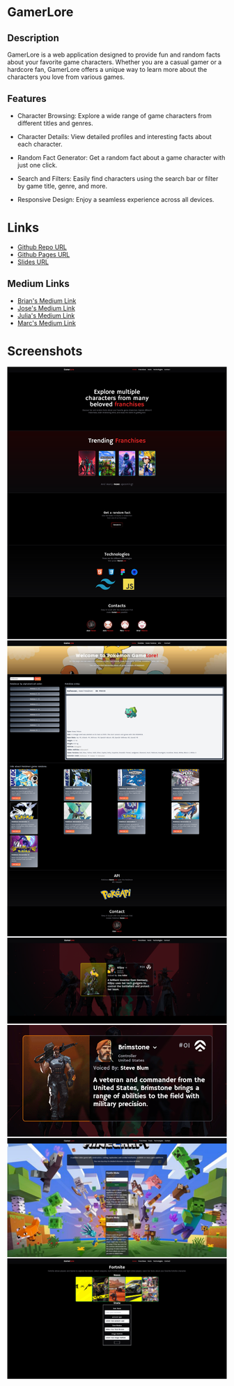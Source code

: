 # GamerLore

## Description
GamerLore is a web application designed to provide fun and random facts about your favorite game characters. Whether you are a casual gamer or a hardcore fan, GamerLore offers a unique way to learn more about the characters you love from various games.

## Features
- Character Browsing: Explore a wide range of game characters from different titles and genres.

- Character Details: View detailed profiles and interesting facts about each character.
- Random Fact Generator: Get a random fact about a game character with just one click.

- Search and Filters: Easily find characters using the search bar or filter by game title, genre, and more.

- Responsive Design: Enjoy a seamless experience across all devices.

# Links
- [Github Repo URL](https://github.com/BrianTib/game-lore/)
- [Github Pages URL](https://briantib.github.io/game-lore/)
- [Slides URL](https://docs.google.com/presentation/d/1LyINo7XOckZAAlA5rtw2k1TKR1FvUGFEf94UFn5HfG4/edit#slide=id.g2e63f70cca3_1_81)

## Medium Links
- [Brian's Medium Link](https://medium.com/@bptiburcio/customizability-at-a-price-78746ec872ff)
- [Jose's Medium Link](https://medium.com/@jfalconMDM/tailwind-css-and-the-tailwind-modal-f7642e945134)
- [Julia's Medium Link]()
- [Marc's Medium Link]()

# Screenshots
![HomePage](assets/images/screenshots/GamerLore-HomePage.png)
![Pokemon](assets/images/screenshots/GamerLore-Pokemon.png)
![Valorant](assets/images/screenshots/GamerLore-Valorant.png)
![Valorant Showcase](assets/images/screenshots/GamerLore-Valorant.gif)
![Minecraft](assets/images/screenshots/GamerLore-Minecraft.png)
![Fortnite](assets/images/screenshots/GamerLore-Fornite.png)